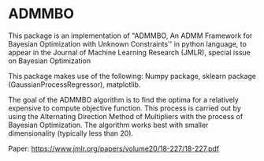 # ADMMBO
This package is an implementation of "ADMMBO, An ADMM Framework for Bayesian Optimization with Unknown Constraints'' in python language, to appear in the Journal of Machine Learning Research (JMLR), special issue on Bayesian Optimization

This package makes use of the following:
Numpy package,
sklearn package (GaussianProcessRegressor),
matplotlib.

The goal of the ADMMBO algorithm is to find the optima for a relatively expensive to compute objective function. This process is carried out by using the Alternating Direction Method of Multipliers with the process of Bayesian Optimization. The algorithm works best with smaller dimensionality (typically less than 20).

Paper:
https://www.jmlr.org/papers/volume20/18-227/18-227.pdf

